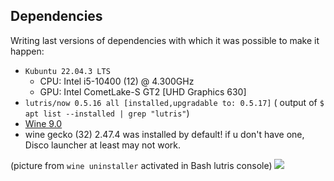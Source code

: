 
## Dependencies

Writing last versions of dependencies with which it was possible to make it happen:

- `Kubuntu 22.04.3 LTS`
    - CPU: Intel i5-10400 (12) @ 4.300GHz
    - GPU: Intel CometLake-S GT2 [UHD Graphics 630]
- `lutris/now 0.5.16 all [installed,upgradable to: 0.5.17]` ( output of `$ apt list --installed | grep "lutris"`)
- [Wine 9.0](<https://github.com/Kron4ek/Wine-Builds/releases/download/9.0/wine-9.0-amd64.tar.xz>)
- wine gecko (32) 2.47.4 was installed by default! if u don't have one, Disco launcher at least may not work.

(picture from `wine uninstaller` activated in Bash lutris console)
![]({{.StaticRoot}}article_20240614_freelancer_setup_at_linux/wine_gecko.png)
